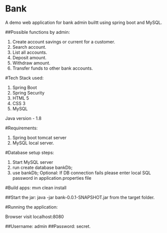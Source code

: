 # Bank
A demo web application for bank admin builtt using spring boot and MySQL.

##Possible functions by admin:
1. Create account savings or current for a customer.
2. Search account.
3. List all accounts.
4. Deposit amount.
5. Withdraw amount.
6. Transfer funds to other bank accounts.


#Tech Stack used:
1. Spring Boot
2. Spring Security
3. HTML 5
4. CSS 3
5. MySQL

Java version - 1.8

#Requirements:
1. Spring boot tomcat server
2. MySQL local server.

#Database setup steps:

1. Start MySQL server
2. run create database bankDb;
3. use bankDb;
Optional: If DB connection fails please enter local SQL password in application.properties file

#Build apps:
mvn clean install

##Start the jar: java -jar bank-0.0.1-SNAPSHOT.jar from the target folder.

#Running the application:

Browser visit localhost:8080

##Username: admin
##Password: secret.
